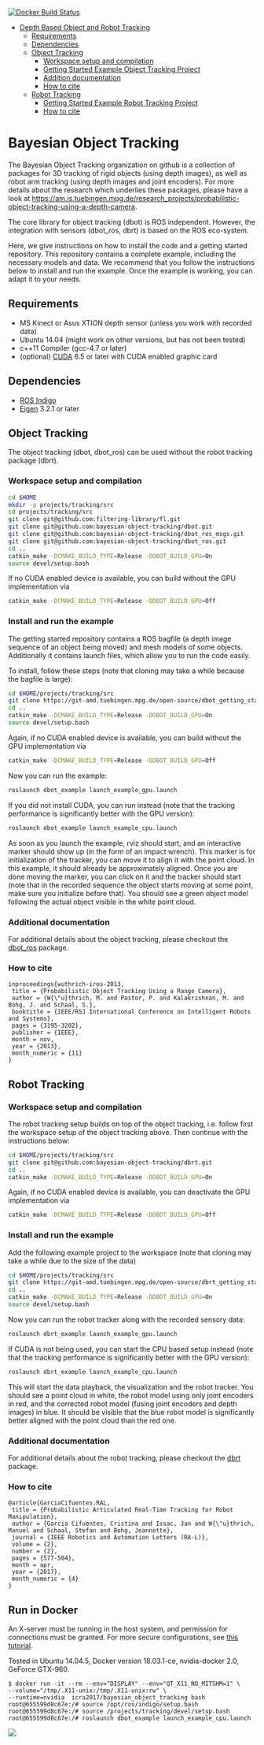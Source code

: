 [![Docker Build Status](https://img.shields.io/docker/build/icra2017/bayesian_object_tracking.svg)](https://hub.docker.com/r/icra2017/bayesian_object_tracking/)

* [Depth Based Object and Robot Tracking](#depth-based-object-and-robot-tracking)
  * [Requirements](#requirements)
  * [Dependencies](#dependencies)
  * [Object Tracking](#object-tracking)
    * [Workspace setup and compilation](#workspace-setup-and-compilation)
    * [Getting Started Example Object Tracking Project](#example-object-tracking-project)
    * [Addition documentation](#additional-documentation)
    * [How to cite](#how-to-cite)
  * [Robot Tracking](#robot-tracking)
    * [Getting Started Example Robot Tracking Project](#example-robot-tracking-project-using-mpi-apollo-robot)
    * [How to cite](#how-to-cite)
    



# Bayesian Object Tracking

The Bayesian Object Tracking organization on github is a collection of packages for
3D tracking of rigid objects (using depth images), as well as robot arm tracking (using depth images and joint encoders).
For more details about the research which underlies these packages, please have a look at https://am.is.tuebingen.mpg.de/research_projects/probabilistic-object-tracking-using-a-depth-camera.

The core library for object tracking (dbot) is ROS independent. However, 
the integration with sensors (dbot_ros, dbrt) is based on the ROS eco-system.

Here, we give instructions on how to install the code and a getting started 
repository. This repository contains a complete example, including the 
necessary models and data. We recommend that you follow the instructions below
to install and run the example. Once the example is working, you can adapt it 
to your needs.


## Requirements
 * MS Kinect or Asus XTION depth sensor (unless you work with recorded data)
 * Ubuntu 14.04 (might work on other versions, but has not been tested)
 * c++11 Compiler (gcc-4.7 or later)
 * (optional) [CUDA](https://developer.nvidia.com/cuda-downloads) 6.5 or later with CUDA enabled
   graphic card 

## Dependencies
 * [ROS Indigo](http://wiki.ros.org/indigo)
 * [Eigen](http://eigen.tuxfamily.org/) 3.2.1 or later
 
## Object Tracking
The object tracking (dbot, dbot_ros) can be used without the robot tracking package (dbrt). 

### Workspace setup and compilation
```bash
cd $HOME
mkdir -p projects/tracking/src  
cd projects/tracking/src
git clone git@github.com:filtering-library/fl.git
git clone git@github.com:bayesian-object-tracking/dbot.git
git clone git@github.com:bayesian-object-tracking/dbot_ros_msgs.git
git clone git@github.com:bayesian-object-tracking/dbot_ros.git
cd ..
catkin_make -DCMAKE_BUILD_TYPE=Release -DDBOT_BUILD_GPU=On
source devel/setup.bash
```
If no CUDA enabled device is available, you can build without the GPU implementation via 
```bash
catkin_make -DCMAKE_BUILD_TYPE=Release -DDBOT_BUILD_GPU=Off
```

### Install and run the example
The getting started repository contains a ROS bagfile (a depth image sequence of an object being moved)
and mesh models of some objects. Additionally it contains launch files, which allow you
to run the code easily.

To install, follow these steps (note that cloning may take a while because the bagfile is large):
```bash
cd $HOME/projects/tracking/src
git clone https://git-amd.tuebingen.mpg.de/open-source/dbot_getting_started.git
cd ..
catkin_make -DCMAKE_BUILD_TYPE=Release -DDBOT_BUILD_GPU=On
source devel/setup.bash
```
Again, if no CUDA enabled device is available, you can build without the GPU implementation via 
```bash
catkin_make -DCMAKE_BUILD_TYPE=Release -DDBOT_BUILD_GPU=Off
```

Now you can run the example:
```bash
roslaunch dbot_example launch_example_gpu.launch
```

If you did not install CUDA, you can run instead (note that the tracking performance is significantly better with the GPU version):
```bash
roslaunch dbot_example launch_example_cpu.launch
```



As soon as you launch the example, rviz should start, and an interactive marker should show up (in the form of an impact wrench). This marker is for initialization of the tracker, you can move it to align it 
with the point cloud. In this example, it should already be approximately aligned. Once you 
are done moving the marker, you can click on it and the tracker should start (note that in the recorded sequence the object starts moving at some point, make sure you initialize before that). You should see a green object 
model following the actual object visible in the white point cloud.

### Additional documentation

For additional details about the object tracking, please checkout the 
[dbot_ros](https://github.com/bayesian-object-tracking/dbot_ros/blob/master/README.md) package.

### How to cite
```
inproceedings{wuthrich-iros-2013,
 title = {Probabilistic Object Tracking Using a Range Camera},
 author = {W{\"u}thrich, M. and Pastor, P. and Kalakrishnan, M. and Bohg, J. and Schaal, S.},
 booktitle = {IEEE/RSJ International Conference on Intelligent Robots and Systems},
 pages = {3195-3202},
 publisher = {IEEE},
 month = nov,
 year = {2013},
 month_numeric = {11}
}
```

## Robot Tracking

### Workspace setup and compilation
The robot tracking setup builds on top of the object tracking, i.e. follow 
first the workspace setup of the object tracking above. Then continue
with the instructions below:

```bash
cd $HOME/projects/tracking/src
git clone git@github.com:bayesian-object-tracking/dbrt.git
cd ..
catkin_make -DCMAKE_BUILD_TYPE=Release -DDBOT_BUILD_GPU=On
```
Again, if no CUDA enabled device is available, you can deactivate the GPU implementation via 
```bash
catkin_make -DCMAKE_BUILD_TYPE=Release -DDBOT_BUILD_GPU=Off
```

### Install and run the example

Add the following example project to the workspace (note that cloning may take a while due to the size of the data)

```bash
cd $HOME/projects/tracking/src
git clone https://git-amd.tuebingen.mpg.de/open-source/dbrt_getting_started.git
cd ..
catkin_make -DCMAKE_BUILD_TYPE=Release -DDBOT_BUILD_GPU=On
source devel/setup.bash
```
Now you can run the robot tracker along with the 
recorded sensory data:

```bash
roslaunch dbrt_example launch_example_gpu.launch
```

If CUDA is not being used, you can start the CPU based setup instead (note that the tracking performance is significantly better with the GPU version):
```bash
roslaunch dbrt_example launch_example_cpu.launch
```

This will start the data playback, the visualization and the robot tracker.
You should see a point cloud in white, the robot model using only joint
encoders in red, and the corrected robot model (fusing joint encoders and depth images) in blue. It should be visible
that the blue robot model is significantly better aligned with the point cloud than 
the red one.



### Additional documentation

For additional details about the robot tracking, please checkout the 
[dbrt](https://github.com/bayesian-object-tracking/dbrt/blob/master/README.md) package.

### How to cite
```
@article{GarciaCifuentes.RAL,
 title = {Probabilistic Articulated Real-Time Tracking for Robot Manipulation},
 author = {Garcia Cifuentes, Cristina and Issac, Jan and W{\"u}thrich, Manuel and Schaal, Stefan and Bohg, Jeannette},
 journal = {IEEE Robotics and Automation Letters (RA-L)},
 volume = {2},
 number = {2},
 pages = {577-584},
 month = apr,
 year = {2017},
 month_numeric = {4}
}
```

## Run in Docker

An X-server must be running in the host system, and permission for connections must be granted. 
For more secure configurations, see [this tutorial](http://wiki.ros.org/docker/Tutorials/GUI#Using_X_server).

Tested in Ubuntu 14.04.5, Docker version 18.03.1-ce, nvidia-docker 2.0, GeForce GTX-960.

```
$ docker run -it --rm --env="DISPLAY" --env="QT_X11_NO_MITSHM=1" \
--volume="/tmp/.X11-unix:/tmp/.X11-unix:rw" \
--runtime=nvidia  icra2017/bayesian_object_tracking bash
root@655599d8c67e:/# source /opt/ros/indigo/setup.bash
root@655599d8c67e:/# source /projects/tracking/devel/setup.bash
root@655599d8c67e:/# roslaunch dbot_example launch_example_cpu.launch
```
<img src="bayesian_object_tracking.png" align="center">

